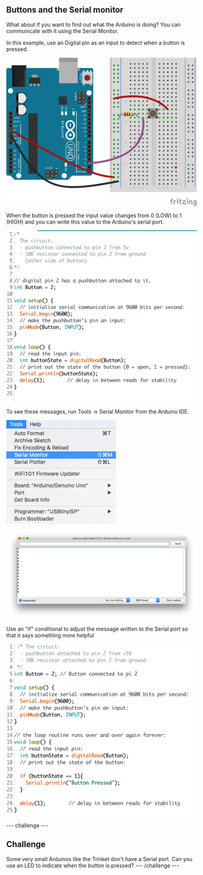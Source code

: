 ## Buttons and the Serial monitor

What about if you want to find out what the Arduino is doing? You can communicate with it using the Serial Monitor.

In this example, use an Digital pin as an input to detect when a button is pressed.

![](images/button.png)

When the button is pressed the input value changes from 0 (LOW) to 1 (HIGH) and you can write this value to the Arduino's serial port.

![](images/button-code.png)

To see these messages, run Tools -> Serial Monitor from the Arduino IDE.

![](images/serial1.png)

![](images/serial2.png)

Use an "if" conditional to adjust the message written to the Serial port so that it says something more helpful

![](images/button-code2.png)


--- challenge ---

## Challenge

Some very small Arduinos like the Trinket don't have a Serial port. Can you use an LED to indicate when the button is pressed?
--- /challenge ---
